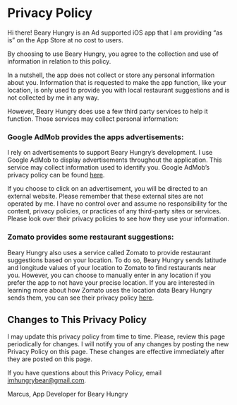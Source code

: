 # Privacy Policy

Hi there! 
Beary Hungry is an Ad supported iOS app that I am providing “as is” on the App Store at no cost to users. 

By choosing to use Beary Hungry, you agree to the collection and use of information in relation to this policy.

In a nutshell, the app does not collect or store any personal information about you. Information that is requested to make the app function, like your location, is only used to provide you with local restaurant suggestions and is not collected by me in any way. 

However, Beary Hungry does use a few third party services to help it function. Those services may collect personal information: 

### Google AdMob provides the apps advertisements:
I rely on advertisements to support Beary Hungry’s development. I use Google AdMob to display advertisements throughout the application. This service may collect information used to identify you. Google AdMob’s privacy policy can be found [here](https://support.google.com/admob/answer/6128543?hl=en).

If you choose to click on an advertisement, you will be directed to an external website. Please remember that these external sites are not operated by me. I have no control over and assume no responsibility for the content, privacy policies, or practices of any third-party sites or services. Please look over their privacy policies to see how they use your information. 

### Zomato provides some restaurant suggestions:
Beary Hungry also uses a service called Zomato to provide restaurant suggestions based on your location. To do so, Beary Hungry sends latitude and longitude values of your location to Zomato to find restaurants near you. However, you can choose to manually enter in any location if you prefer the app to not have your precise location. If you are interested in learning more about how Zomato uses the location data Beary Hungry sends them, you can see their privacy policy [here](https://www.zomato.com/api_policy).

## Changes to This Privacy Policy
I may update this privacy policy from time to time. Please, review this page periodically for changes. I will notify you of any changes by posting the new Privacy Policy on this page. These changes are effective immediately after they are posted on this page.

If you have questions about this Privacy Policy, email imhungrybear@gmail.com. 

Marcus, App Developer for Beary Hungry
